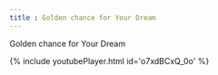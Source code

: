 ```yaml
---
title : Golden chance for Your Dream
---
```


Golden chance for Your Dream



{% include youtubePlayer.html id='o7xdBCxQ_0o' %}
